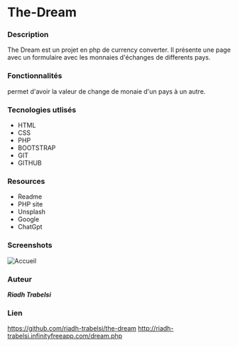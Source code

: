 # **The-Dream**
### Description
The Dream est un projet en php de currency converter. Il présente une page avec un formulaire avec les monnaies d'échanges de differents pays.
### Fonctionnalités
permet d'avoir la valeur de change de monaie d'un pays à un autre.
### Tecnologies utlisés
- HTML
- CSS
- PHP
- BOOTSTRAP
- GIT
- GITHUB
### Resources
- Readme 
- PHP site
- Unsplash
- Google
- ChatGpt
### Screenshots
![Accueil](/Capture%20d'écran%202023-11-16%20153818.png)
### Auteur
***Riadh Trabelsi***
### Lien
https://github.com/riadh-trabelsi/the-dream
http://riadh-trabelsi.infinityfreeapp.com/dream.php
